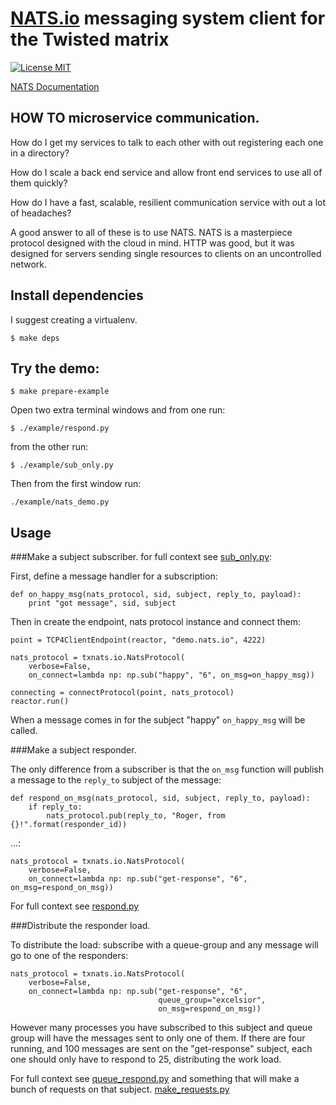 # [NATS.io](http://nats.io) messaging system client for the Twisted matrix

[![License MIT](https://img.shields.io/npm/l/express.svg)](http://opensource.org/licenses/MIT)

[NATS Documentation](http://nats.io/documentation/)

## HOW TO microservice communication.

How do I get my services to talk to each other with out registering each
one in a directory?

How do I scale a back end service and allow front end services to use all of
them quickly?

How do I have a fast, scalable, resilient communication service with out a lot
of headaches?

A good answer to all of these is to use NATS.
NATS is a masterpiece protocol designed with the cloud in mind. HTTP 
was good, but it was designed for servers sending single resources to
clients on an uncontrolled network.

## Install dependencies
I suggest creating a virtualenv.

    $ make deps

## Try the demo:

    $ make prepare-example

Open two extra terminal windows and from one run:

    $ ./example/respond.py
    
from the other run:

    $ ./example/sub_only.py 
    
Then from the first window run:

    ./example/nats_demo.py

## Usage

###Make a subject subscriber. 
for full context see [sub_only.py](example/sub_only.py):

First, define a message handler for a subscription:

    def on_happy_msg(nats_protocol, sid, subject, reply_to, payload):
        print "got message", sid, subject

Then in create the endpoint, nats protocol instance and connect them:

    point = TCP4ClientEndpoint(reactor, "demo.nats.io", 4222)

    nats_protocol = txnats.io.NatsProtocol(
        verbose=False,
        on_connect=lambda np: np.sub("happy", "6", on_msg=on_happy_msg))

    connecting = connectProtocol(point, nats_protocol)
    reactor.run()

When a message comes in for the subject "happy" `on_happy_msg` will be called.

###Make a subject responder.

The only difference from a subscriber is that the `on_msg` function
will publish a message to the `reply_to` subject of the message:

    def respond_on_msg(nats_protocol, sid, subject, reply_to, payload):
        if reply_to:
            nats_protocol.pub(reply_to, "Roger, from {}!".format(responder_id))

...:

    nats_protocol = txnats.io.NatsProtocol(
        verbose=False,
        on_connect=lambda np: np.sub("get-response", "6", on_msg=respond_on_msg))

For full context see [respond.py](example/respond.py)

###Distribute the responder load.

To distribute the load: subscribe with a queue-group
and any message will go to one of the responders:

    nats_protocol = txnats.io.NatsProtocol(
        verbose=False,
        on_connect=lambda np: np.sub("get-response", "6", 
                                     queue_group="excelsior", 
                                     on_msg=respond_on_msg))

However many processes you have subscribed to this subject and queue group
will have the messages sent to only one of them. If there are four running,
and 100 messages are sent on the "get-response" subject, each one should 
only have to respond to 25, distributing the work load.

For full context see [queue_respond.py](example/queue_respond.py) and
something that will make a bunch of requests on that subject.
[make_requests.py](example/make_requests.py)

